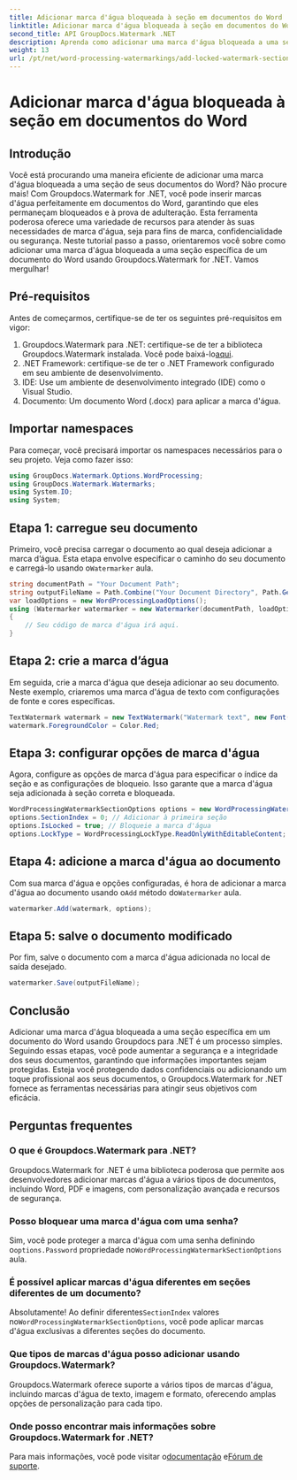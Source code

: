 ```yaml
---
title: Adicionar marca d'água bloqueada à seção em documentos do Word
linktitle: Adicionar marca d'água bloqueada à seção em documentos do Word
second_title: API GroupDocs.Watermark .NET
description: Aprenda como adicionar uma marca d'água bloqueada a uma seção específica em documentos do Word usando Groupdocs para .NET com este guia passo a passo abrangente.
weight: 13
url: /pt/net/word-processing-watermarkings/add-locked-watermark-section-word-docs/
---
```


# Adicionar marca d'água bloqueada à seção em documentos do Word

## Introdução
Você está procurando uma maneira eficiente de adicionar uma marca d'água bloqueada a uma seção de seus documentos do Word? Não procure mais! Com Groupdocs.Watermark for .NET, você pode inserir marcas d'água perfeitamente em documentos do Word, garantindo que eles permaneçam bloqueados e à prova de adulteração. Esta ferramenta poderosa oferece uma variedade de recursos para atender às suas necessidades de marca d'água, seja para fins de marca, confidencialidade ou segurança. Neste tutorial passo a passo, orientaremos você sobre como adicionar uma marca d'água bloqueada a uma seção específica de um documento do Word usando Groupdocs.Watermark for .NET. Vamos mergulhar!
## Pré-requisitos
Antes de começarmos, certifique-se de ter os seguintes pré-requisitos em vigor:
1.  Groupdocs.Watermark para .NET: certifique-se de ter a biblioteca Groupdocs.Watermark instalada. Você pode baixá-lo[aqui](https://releases.groupdocs.com/Watermark/net/).
2. .NET Framework: certifique-se de ter o .NET Framework configurado em seu ambiente de desenvolvimento.
3. IDE: Use um ambiente de desenvolvimento integrado (IDE) como o Visual Studio.
4. Documento: Um documento Word (.docx) para aplicar a marca d'água.
## Importar namespaces
Para começar, você precisará importar os namespaces necessários para o seu projeto. Veja como fazer isso:
```csharp
using GroupDocs.Watermark.Options.WordProcessing;
using GroupDocs.Watermark.Watermarks;
using System.IO;
using System;
```
## Etapa 1: carregue seu documento
 Primeiro, você precisa carregar o documento ao qual deseja adicionar a marca d’água. Esta etapa envolve especificar o caminho do seu documento e carregá-lo usando o`Watermarker` aula.
```csharp
string documentPath = "Your Document Path";
string outputFileName = Path.Combine("Your Document Directory", Path.GetFileName(documentPath));
var loadOptions = new WordProcessingLoadOptions();
using (Watermarker watermarker = new Watermarker(documentPath, loadOptions))
{
    // Seu código de marca d'água irá aqui.
}
```
## Etapa 2: crie a marca d’água
Em seguida, crie a marca d'água que deseja adicionar ao seu documento. Neste exemplo, criaremos uma marca d'água de texto com configurações de fonte e cores específicas.
```csharp
TextWatermark watermark = new TextWatermark("Watermark text", new Font("Arial", 19));
watermark.ForegroundColor = Color.Red;
```
## Etapa 3: configurar opções de marca d'água
Agora, configure as opções de marca d'água para especificar o índice da seção e as configurações de bloqueio. Isso garante que a marca d'água seja adicionada à seção correta e bloqueada.
```csharp
WordProcessingWatermarkSectionOptions options = new WordProcessingWatermarkSectionOptions();
options.SectionIndex = 0; // Adicionar à primeira seção
options.IsLocked = true; // Bloqueie a marca d'água
options.LockType = WordProcessingLockType.ReadOnlyWithEditableContent; // Tipo de bloqueio
```
## Etapa 4: adicione a marca d'água ao documento
 Com sua marca d'água e opções configuradas, é hora de adicionar a marca d'água ao documento usando o`Add` método do`Watermarker` aula.
```csharp
watermarker.Add(watermark, options);
```
## Etapa 5: salve o documento modificado
Por fim, salve o documento com a marca d'água adicionada no local de saída desejado.
```csharp
watermarker.Save(outputFileName);
```
## Conclusão
Adicionar uma marca d'água bloqueada a uma seção específica em um documento do Word usando Groupdocs para .NET é um processo simples. Seguindo essas etapas, você pode aumentar a segurança e a integridade dos seus documentos, garantindo que informações importantes sejam protegidas. Esteja você protegendo dados confidenciais ou adicionando um toque profissional aos seus documentos, o Groupdocs.Watermark for .NET fornece as ferramentas necessárias para atingir seus objetivos com eficácia.
## Perguntas frequentes
### O que é Groupdocs.Watermark para .NET?
Groupdocs.Watermark for .NET é uma biblioteca poderosa que permite aos desenvolvedores adicionar marcas d'água a vários tipos de documentos, incluindo Word, PDF e imagens, com personalização avançada e recursos de segurança.
### Posso bloquear uma marca d'água com uma senha?
 Sim, você pode proteger a marca d'água com uma senha definindo o`options.Password` propriedade no`WordProcessingWatermarkSectionOptions` aula.
### É possível aplicar marcas d'água diferentes em seções diferentes de um documento?
 Absolutamente! Ao definir diferentes`SectionIndex` valores no`WordProcessingWatermarkSectionOptions`, você pode aplicar marcas d'água exclusivas a diferentes seções do documento.
### Que tipos de marcas d'água posso adicionar usando Groupdocs.Watermark?
Groupdocs.Watermark oferece suporte a vários tipos de marcas d'água, incluindo marcas d'água de texto, imagem e formato, oferecendo amplas opções de personalização para cada tipo.
### Onde posso encontrar mais informações sobre Groupdocs.Watermark for .NET?
 Para mais informações, você pode visitar o[documentação](https://tutorials.groupdocs.com/Watermark/net/) e[Fórum de suporte](https://forum.groupdocs.com/c/watermark/19).
